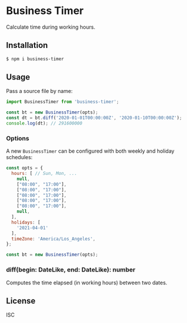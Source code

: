 # Business Timer

Calculate time during working hours.

Installation
-------------------------------------------------------------------------------

```sh
$ npm i business-timer
```

Usage
-------------------------------------------------------------------------------

Pass a source file by name:

```js
import BusinessTimer from 'business-timer';

const bt = new BusinessTimer(opts);
const dt = bt.diff('2020-01-01T00:00:00Z', '2020-01-10T00:00:00Z');
console.log(dt); // 291600000
```

### Options

A new `BusinessTimer` can be configured with both weekly and holiday schedules:

```js
const opts = {
  hours: [ // Sun, Mon, ...
    null,
    ["08:00", "17:00"],
    ["08:00", "17:00"],
    ["08:00", "17:00"],
    ["08:00", "17:00"],
    ["08:00", "17:00"],
    null,
  ],
  holidays: [
    '2021-04-01'
  ],
  timeZone: 'America/Los_Angeles',
};

const bt = new BusinessTimer(opts);
```

### diff(begin: DateLike, end: DateLike): number

Computes the time elapsed (in working hours) between two dates.

License
-------------------------------------------------------------------------------

ISC
